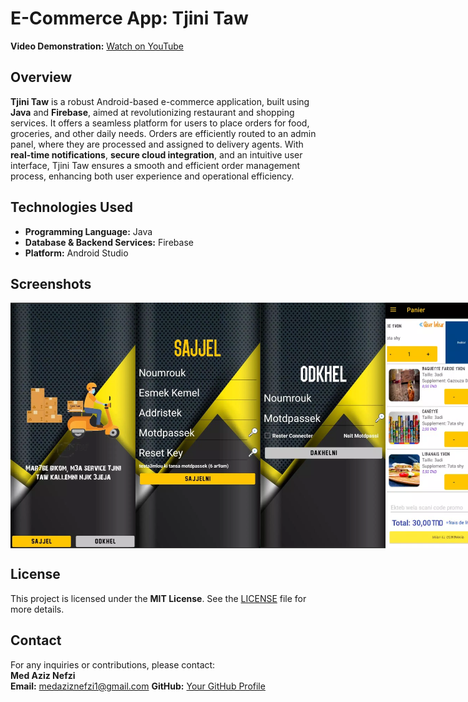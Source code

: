 # **E-Commerce App: Tjini Taw**

**Video Demonstration:** [Watch on YouTube](https://youtu.be/r6d1qGP3LD4)


## **Overview**

**Tjini Taw** is a robust Android-based e-commerce application, built using **Java** and **Firebase**, aimed at revolutionizing restaurant and shopping services. It offers a seamless platform for users to place orders for food, groceries, and other daily needs. Orders are efficiently routed to an admin panel, where they are processed and assigned to delivery agents. 
With **real-time notifications**, **secure cloud integration**, and an intuitive user interface, Tjini Taw ensures a smooth and efficient order management process, enhancing both user experience and operational efficiency.


## **Technologies Used**

- **Programming Language:** Java  
- **Database & Backend Services:** Firebase  
- **Platform:** Android Studio


## **Screenshots**

<div style="display: flex; justify-content: space-around;">
    <img src="screenshots/Screenshot%202024-12-03%20225040.png" width="200" />
    <img src="screenshots/Screenshot%202024-12-03%20225108.png" width="200" />
    <img src="screenshots/Screenshot%202024-12-03%20225121.png" width="200" />
    <img src="screenshots/Screenshot%202024-12-03%20225135.png" width="200" />
    <img src="screenshots/Screenshot%202024-12-03%20225153.png" width="200" />
    <img src="screenshots/Screenshot%202024-12-03%20225207.png" width="200" />
    <img src="screenshots/Screenshot%202024-12-03%20225222.png" width="200" />
    <img src="screenshots/Screenshot%202024-12-03%20225237.png" width="200" />
</div>

## **License**

This project is licensed under the **MIT License**. See the [LICENSE](LICENSE) file for more details.  

## **Contact**

For any inquiries or contributions, please contact:  
**Med Aziz Nefzi**  
**Email:** medaziznefzi1@gmail.com 
**GitHub:** [Your GitHub Profile](https://github.com/medaziznfz)  


